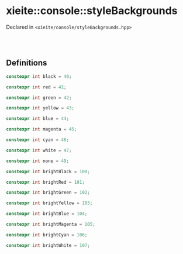 # xieite::console::styleBackgrounds
Declared in `<xieite/console/styleBackgrounds.hpp>`

<br/><br/>

## Definitions
```cpp
constexpr int black = 40;
```
```cpp
constexpr int red = 41;
```
```cpp
constexpr int green = 42;
```
```cpp
constexpr int yellow = 43;
```
```cpp
constexpr int blue = 44;
```
```cpp
constexpr int magenta = 45;
```
```cpp
constexpr int cyan = 46;
```
```cpp
constexpr int white = 47;
```
```cpp
constexpr int none = 49;
```
```cpp
constexpr int brightBlack = 100;
```
```cpp
constexpr int brightRed = 101;
```
```cpp
constexpr int brightGreen = 102;
```
```cpp
constexpr int brightYellow = 103;
```
```cpp
constexpr int brightBlue = 104;
```
```cpp
constexpr int brightMagenta = 105;
```
```cpp
constexpr int brightCyan = 106;
```
```cpp
constexpr int brightWhite = 107;
```
